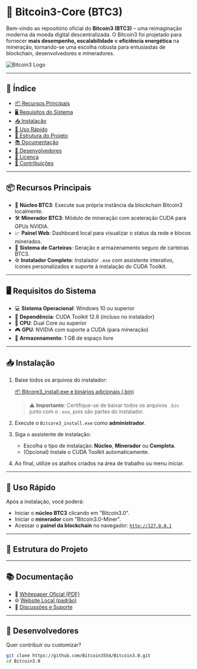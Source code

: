 # 🚀 Bitcoin3-Core (BTC3)

Bem-vindo ao repositório oficial do **Bitcoin3 (BTC3)** – uma reimaginação moderna da moeda digital descentralizada. O Bitcoin3 foi projetado para fornecer **mais desempenho, escalabilidade** e **eficiência energética** na mineração, tornando-se uma escolha robusta para entusiastas de blockchain, desenvolvedores e mineradores.

![Bitcoin3 Logo](https://blockspot.io/wp-content/uploads/bitcoin-3-btc3-coin-logo.png)

---

## 📑 Índice

- [📦 Recursos Principais](#-recursos-principais)
- [🖥️ Requisitos do Sistema](#️-requisitos-do-sistema)
- [📥 Instalação](#-instalação)
- [🚀 Uso Rápido](#-uso-rápido)
- [📁 Estrutura do Projeto](#-estrutura-do-projeto)
- [📚 Documentação](#-documentação)
- [🧠 Desenvolvedores](#-desenvolvedores)
- [📜 Licença](#-licença)
- [🤝 Contribuições](#-contribuições)

---

## 📦 Recursos Principais

- 🧠 **Núcleo BTC3**: Execute sua própria instância da blockchain Bitcoin3 localmente.
- 🛠️ **Minerador BTC3**: Módulo de mineração com aceleração CUDA para GPUs NVIDIA.
- 📈 **Painel Web**: Dashboard local para visualizar o status da rede e blocos minerados.
- 🔐 **Sistema de Carteiras**: Geração e armazenamento seguro de carteiras BTC3.
- ⚙️ **Instalador Completo**: Instalador `.exe` com assistente interativo, ícones personalizados e suporte à instalação do CUDA Toolkit.

---

## 🖥️ Requisitos do Sistema

- 💻 **Sistema Operacional**: Windows 10 ou superior
- 🔧 **Dependência**: CUDA Toolkit 12.8 (incluso no instalador)
- 🧮 **CPU**: Dual Core ou superior
- 🎮 **GPU**: NVIDIA com suporte a CUDA (para mineração)
- 💾 **Armazenamento**: 1 GB de espaço livre

---

## 📥 Instalação

1. Baixe todos os arquivos do instalador:

   [📦 Bitcore3_install.exe e binários adicionais (.bin)](https://github.com/Bitcoin3554/Bitcoin3.0/releases/tag/v3.0.0)

   > ⚠️ **Importante**: Certifique-se de baixar todos os arquivos `.bin` junto com o `.exe`, pois são partes do instalador.

2. Execute o `Bitcore3_install.exe` como **administrador**.
3. Siga o assistente de instalação:
   - Escolha o tipo de instalação: **Núcleo**, **Minerador** ou **Completa**.
   - (Opcional) Instale o CUDA Toolkit automaticamente.
4. Ao final, utilize os atalhos criados na área de trabalho ou menu iniciar.

---

## 🚀 Uso Rápido

Após a instalação, você poderá:

- Iniciar o **núcleo BTC3** clicando em "Bitcoin3.0".
- Iniciar o **minerador** com "Bitcoin3.0-Miner".
- Acessar o **painel da blockchain** no navegador: [`http://127.0.0.1`](http://127.0.0.1)

---

## 📁 Estrutura do Projeto


---

## 📚 Documentação

- 📄 [Whitepaper Oficial (PDF)](https://github.com/Bitcoin3554/Bitcoin3.0/blob/main/Bitcoin3.0_Whitepaper.pdf)
- 🌐 [Website Local (padrão)](http://127.0.0.1)
- 💬 [Discussões e Suporte](https://github.com/Bitcoin3554/Bitcoin3.0/discussions)

---

## 🧠 Desenvolvedores

Quer contribuir ou customizar?

```bash
git clone https://github.com/Bitcoin3554/Bitcoin3.0.git
cd Bitcoin3.0

